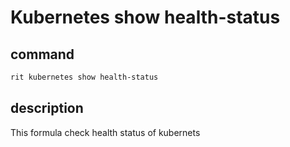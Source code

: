 # Kubernetes show health-status

## command

```bash
rit kubernetes show health-status
```

## description

This formula check health status of kubernets
